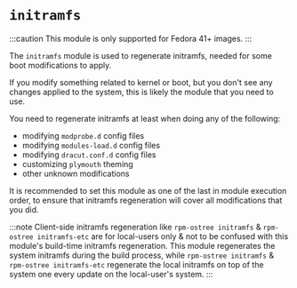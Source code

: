 # `initramfs`

:::caution
This module is only supported for Fedora 41+ images.
:::

The `initramfs` module is used to regenerate initramfs, needed for some boot modifications to apply.

If you modify something related to kernel or boot, but you don't see any changes applied to the system, this is likely the module that you need to use.

You need to regenerate initramfs at least when doing any of the following:
- modifying `modprobe.d` config files
- modifying `modules-load.d` config files
- modifying `dracut.conf.d` config files
- customizing `plymouth` theming
- other unknown modifications

It is recommended to set this module as one of the last in module execution order, to ensure that initramfs regeneration will cover all modifications that you did.

:::note
Client-side initramfs regeneration like `rpm-ostree initramfs` & `rpm-ostree initramfs-etc` are for local-users only & not to be confused with this module's build-time initramfs regeneration.
This module regenerates the system initramfs during the build process, while `rpm-ostree initramfs` & `rpm-ostree initramfs-etc` regenerate the local initramfs on top of the system one every update on the local-user's system.
:::
